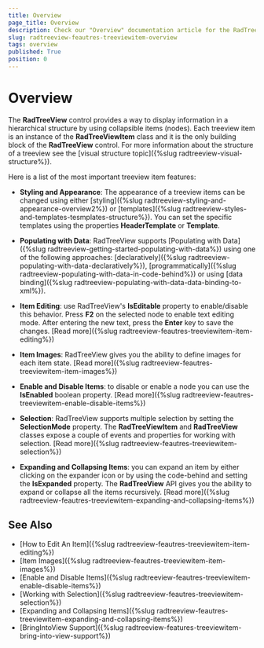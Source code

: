 ```yaml
---
title: Overview
page_title: Overview
description: Check our "Overview" documentation article for the RadTreeView WPF control.
slug: radtreeview-feautres-treeviewitem-overview
tags: overview
published: True
position: 0
---
```


# Overview

The __RadTreeView__ control provides a way to display information in a hierarchical structure by using collapsible items (nodes). Each treeview item is an instance of the __RadTreeViewItem__ class and it is the only building block of the __RadTreeView__  control. For more information about the structure of a treeview see the [visual structure topic]({%slug radtreeview-visual-structure%}).

Here is a list of the most important treeview item features:

* __Styling and Appearance__: The appearance of a treeview items can be changed using either [styling]({%slug radtreeview-styling-and-appearance-overview2%}) or [templates]({%slug radtreeview-styles-and-templates-tesmplates-structure%}). You can set the specific templates using the properties __HeaderTemplate__ or __Template__.

* __Populating with Data__: RadTreeView supports [Populating with Data]({%slug radtreeview-getting-started-populating-with-data%}) using one of the following approaches: [declaratively]({%slug radtreeview-populating-with-data-declaratively%}), [programmatically]({%slug radtreeview-populating-with-data-in-code-behind%}) or using [data binding]({%slug radtreeview-populating-with-data-data-binding-to-xml%}). 

* __Item Editing__: use RadTreeView's __IsEditable__ property to enable/disable this behavior. Press __F2__ on the selected node to enable text editing mode. After entering the new text, press the __Enter__ key to save the changes. [Read more]({%slug radtreeview-feautres-treeviewitem-item-editing%})

* __Item Images__: RadTreeView gives you the ability to define images for each item state. [Read more]({%slug radtreeview-feautres-treeviewitem-item-images%})

* __Enable and Disable Items__: to disable or enable a node you can use the __IsEnabled__ boolean property. [Read more]({%slug radtreeview-feautres-treeviewitem-enable-disable-items%})

* __Selection__: RadTreeView supports multiple selection by setting the __SelectionMode__ property. The __RadTreeViewItem__ and __RadTreeView__ classes expose a couple of events and properties for working with selection. [Read more]({%slug radtreeview-feautres-treeviewitem-selection%})

* __Expanding and Collapsing Items__: you can expand an item by either clicking on the expander icon or by using the code-behind and setting the __IsExpanded__ property. The __RadTreeView__ API gives you the ability to expand or collapse all the items recursively. [Read more]({%slug radtreeview-feautres-treeviewitem-expanding-and-collapsing-items%})

## See Also
 * [How to Edit An Item]({%slug radtreeview-feautres-treeviewitem-item-editing%})
 * [Item Images]({%slug radtreeview-feautres-treeviewitem-item-images%})
 * [Enable and Disable Items]({%slug radtreeview-feautres-treeviewitem-enable-disable-items%})
 * [Working with Selection]({%slug radtreeview-feautres-treeviewitem-selection%})
 * [Expanding and Collapsing Items]({%slug radtreeview-feautres-treeviewitem-expanding-and-collapsing-items%})
 * [BringIntoView Support]({%slug radtreeview-features-treeviewitem-bring-into-view-support%})